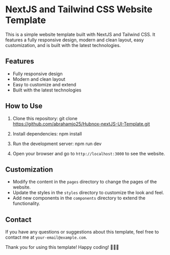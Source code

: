 # NextJS and Tailwind CSS Website Template

This is a simple website template built with NextJS and Tailwind CSS. It features a fully responsive design, modern and clean layout, easy customization, and is built with the latest technologies.

## Features

- Fully responsive design
- Modern and clean layout
- Easy to customize and extend
- Built with the latest technologies

## How to Use

1. Clone this repository: git clone https://github.com/abrahamjo25/Hubnox-nextJS-UI-Template.git

2. Install dependencies:
npm install


3. Run the development server:
npm run dev


4. Open your browser and go to `http://localhost:3000` to see the website.

## Customization

- Modify the content in the `pages` directory to change the pages of the website.
- Update the styles in the `styles` directory to customize the look and feel.
- Add new components in the `components` directory to extend the functionality.

## Contact

If you have any questions or suggestions about this template, feel free to contact me at `your-email@example.com`.

Thank you for using this template! Happy coding! 👩‍💻🚀
